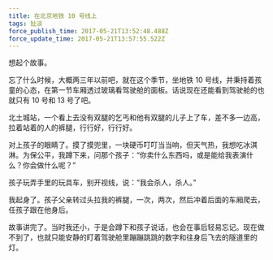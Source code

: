 ```yaml
---
title: 在北京地铁 10 号线上
tags: 扯淡
force_publish_time: 2017-05-21T13:52:48.488Z
force_update_time: 2017-05-21T13:57:55.522Z
---
```


想起个故事。

忘了什么时候，大概两三年以前吧，就在这个季节，坐地铁 10 号线，并秉持着孩童的心态，在第一节车厢透过玻璃看驾驶舱的面板。话说现在还能看到驾驶舱的也就只有 10 号和 13 号了吧。

北土城站，一个看上去没有双腿的乞丐和他有双腿的儿子上了车，差不多一边高，拉着站着的人的裤腿，行行好，行行好。

对上孩子的眼睛了。摸了摸兜里，一块硬币叮叮当当响，但天气热，我想吃冰淇淋。为保公平，我蹲下来，问那个孩子：“你卖什么东西吗，或是能给我表演什么？你会做什么呢？”

孩子玩弄手里的玩具车，别开视线，说：“我会杀人，杀人。”

我起身了。孩子父亲转过头拉我的裤腿，一次，两次，然后冲着后面的车厢爬去，任孩子跟在他身后。

故事讲完了。当时我还小，于是会蹲下和孩子说话，也会在事后轻易忘记。现在做不到了，也就只能安静的盯着驾驶舱里蹦蹦跳跳的数字和往身后飞去的隧道里的灯。
